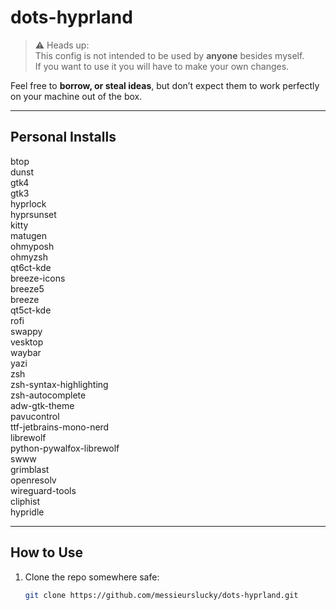 # dots-hyprland

> ⚠️ Heads up:  
This config is not intended to be used by **anyone** besides myself.  
If you want to use it you will have to make your own changes.  

Feel free to **borrow, or steal ideas**, but don’t expect them to work perfectly on your machine out of the box.  

---

## Personal Installs
btop  
dunst  
gtk4  
gtk3  
hyprlock  
hyprsunset  
kitty  
matugen  
ohmyposh  
ohmyzsh  
qt6ct-kde  
breeze-icons  
breeze5  
breeze  
qt5ct-kde  
rofi  
swappy  
vesktop  
waybar  
yazi  
zsh  
zsh-syntax-highlighting  
zsh-autocomplete  
adw-gtk-theme  
pavucontrol  
ttf-jetbrains-mono-nerd  
librewolf  
python-pywalfox-librewolf  
swww  
grimblast  
openresolv  
wireguard-tools  
cliphist  
hypridle  

---

## How to Use
1. Clone the repo somewhere safe:  
   ```bash
   git clone https://github.com/messieurslucky/dots-hyprland.git
